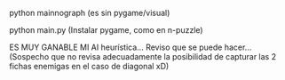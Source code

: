 python mainnograph
(es sin pygame/visual)

python main.py
(Instalar pygame, como en n-puzzle)

ES MUY GANABLE MI AI heurística... Reviso que se puede hacer... (Sospecho que no revisa adecuadamente la posibilidad de capturar las 2 fichas enemigas en el caso de diagonal xD)
